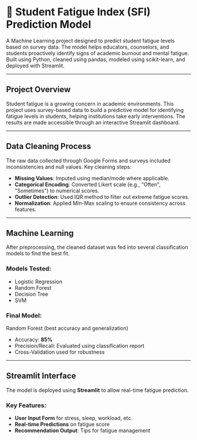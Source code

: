 # 🧠 Student Fatigue Index (SFI) Prediction Model

A Machine Learning project designed to predict student fatigue levels based on survey data. The model helps educators, counselors, and students proactively identify signs of academic burnout and mental fatigue. Built using Python, cleaned using pandas, modeled using scikit-learn, and deployed with Streamlit.

---

## Project Overview

Student fatigue is a growing concern in academic environments. This project uses survey-based data to build a predictive model for identifying fatigue levels in students, helping institutions take early interventions. The results are made accessible through an interactive Streamlit dashboard.

---

##  Data Cleaning Process

The raw data collected through Google Forms and surveys included inconsistencies and null values. Key cleaning steps:

- **Missing Values**: Imputed using median/mode where applicable.
- **Categorical Encoding**: Converted Likert scale (e.g., "Often", "Sometimes") to numerical scores.
- **Outlier Detection**: Used IQR method to filter out extreme fatigue scores.
- **Normalization**: Applied Min-Max scaling to ensure consistency across features.

---

## Machine Learning

After preprocessing, the cleaned dataset was fed into several classification models to find the best fit.

### Models Tested:
- Logistic Regression  
- Random Forest  
- Decision Tree  
- SVM

### Final Model:
Random Forest (best accuracy and generalization)

- Accuracy: **85%**
- Precision/Recall: Evaluated using classification report
- Cross-Validation used for robustness

---

##  Streamlit Interface

The model is deployed using **Streamlit** to allow real-time fatigue prediction.

### Key Features:
- **User Input Form** for stress, sleep, workload, etc.
- **Real-time Predictions** on fatigue score
- **Recommendation Output**: Tips for fatigue management
